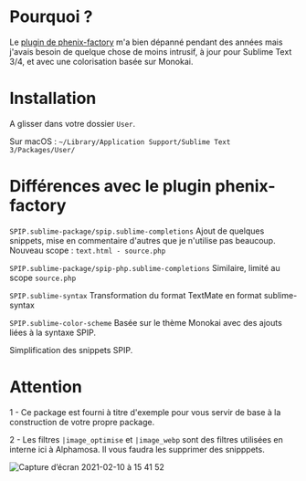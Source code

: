 # Pourquoi ?

Le [plugin de phenix-factory](https://github.com/phenix-factory/Sublime-SPIP) m'a bien dépanné pendant des années mais j'avais besoin de quelque chose de moins intrusif, à jour pour Sublime Text 3/4, et avec une colorisation basée sur Monokai.


# Installation

A glisser dans votre dossier `User`.

Sur macOS : `~/Library/Application Support/Sublime Text 3/Packages/User/`


# Différences avec le plugin phenix-factory

`SPIP.sublime-package/spip.sublime-completions`
Ajout de quelques snippets, mise en commentaire d'autres que je n'utilise pas beaucoup. Nouveau scope : `text.html - source.php`

`SPIP.sublime-package/spip-php.sublime-completions`
Similaire, limité au scope `source.php`

`SPIP.sublime-syntax`
Transformation du format TextMate en format sublime-syntax

`SPIP.sublime-color-scheme`
Basée sur le thème Monokai avec des ajouts liées à la syntaxe SPIP.

Simplification des snippets SPIP.

# Attention

1 - Ce package est fourni à titre d'exemple pour vous servir de base à la construction de votre propre package.

2 - Les filtres `|image_optimise` et `|image_webp` sont des filtres utilisées en interne ici à Alphamosa. Il vous faudra les supprimer des snipppets.

![Capture d’écran 2021-02-10 à 15 41 52](https://user-images.githubusercontent.com/1774437/107524814-81277a00-6bb6-11eb-813f-81bb1e280103.png)
